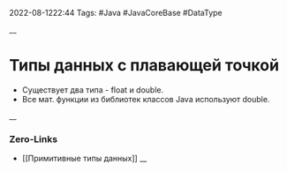 2022-08-1222:44
Tags: #Java #JavaCoreBase #DataType 

__
# Типы данных с плавающей точкой
- Существует два типа - float и double.
- Все мат. функции из библиотек классов Java используют double.

__
### Zero-Links
- [[Примитивные типы данных]] 
__


